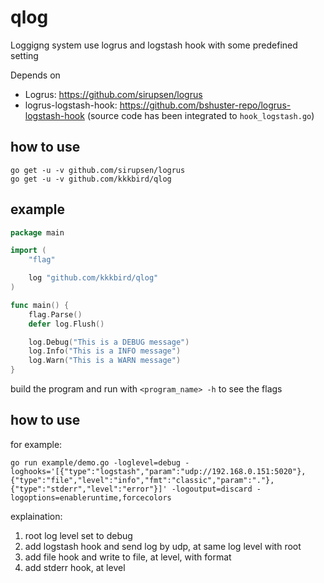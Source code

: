 # qlog

Loggigng system use logrus and logstash hook with some predefined setting

Depends on

* Logrus: https://github.com/sirupsen/logrus
* logrus-logstash-hook: https://github.com/bshuster-repo/logrus-logstash-hook (source code has been integrated to `hook_logstash.go`)

## how to use

``` shell
go get -u -v github.com/sirupsen/logrus
go get -u -v github.com/kkkbird/qlog
```

## example

``` go
package main

import (
	"flag"

	log "github.com/kkkbird/qlog"
)

func main() {
	flag.Parse()
	defer log.Flush()

	log.Debug("This is a DEBUG message")
	log.Info("This is a INFO message")
	log.Warn("This is a WARN message")
}

```

build the program and run with `<program_name> -h` to see the flags

## how to use

for example:

``` shell
go run example/demo.go -loglevel=debug -loghooks='[{"type":"logstash","param":"udp://192.168.0.151:5020"},{"type":"file","level":"info","fmt":"classic","param":"."},{"type":"stderr","level":"error"}]' -logoutput=discard -logoptions=enableruntime,forcecolors
```

explaination:
1. root log level set to debug
1. add logstash hook and send log by udp, at same log level <DEBUG> with root
1. add file hook and write to file, at <INFO> level, with <CLASSIC> format
1. add stderr hook, at <ERROR> level
